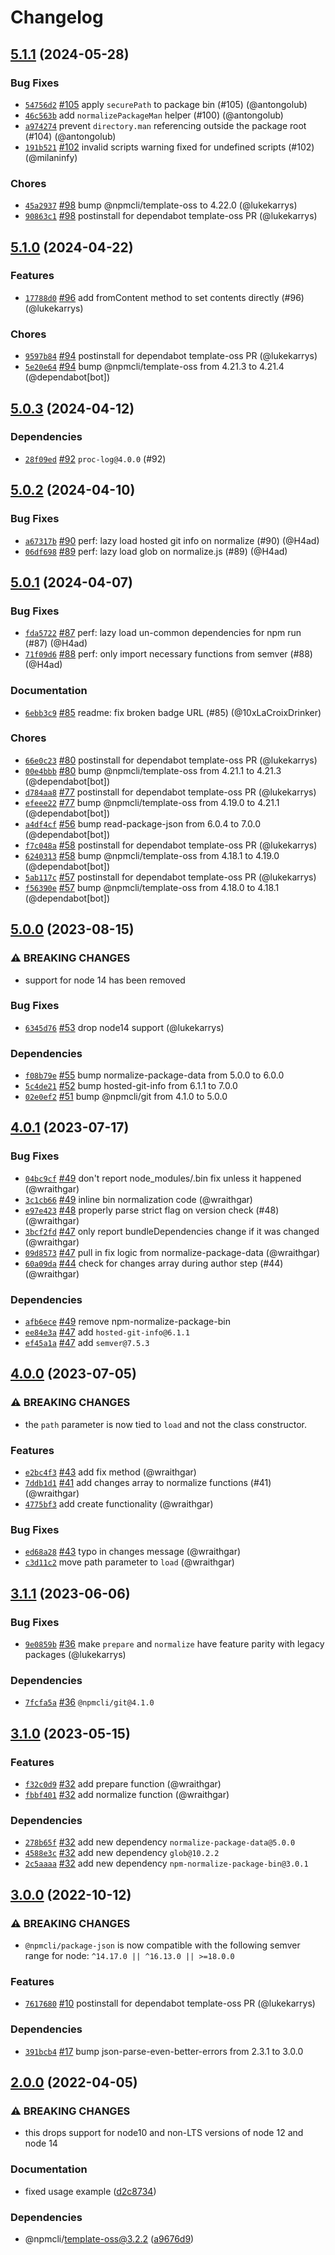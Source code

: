 # Changelog

## [5.1.1](https://github.com/npm/package-json/compare/v5.1.0...v5.1.1) (2024-05-28)

### Bug Fixes

* [`54756d2`](https://github.com/npm/package-json/commit/54756d2d3186275b3928753134ab4973df188515) [#105](https://github.com/npm/package-json/pull/105) apply `securePath` to package bin (#105) (@antongolub)
* [`46c563b`](https://github.com/npm/package-json/commit/46c563b367e9dfc8f6b4ca50852a1fa978f35e6a) add `normalizePackageMan` helper (#100) (@antongolub)
* [`a974274`](https://github.com/npm/package-json/commit/a974274402d2b75268451212a274fd81f4b62c8e) prevent `directory.man` referencing outside the package root (#104) (@antongolub)
* [`191b521`](https://github.com/npm/package-json/commit/191b521a2760679e39f590729dccb8b9c1d1163a) [#102](https://github.com/npm/package-json/pull/102) invalid scripts warning fixed for undefined scripts (#102) (@milaninfy)

### Chores

* [`45a2937`](https://github.com/npm/package-json/commit/45a2937360748fa4b5398ee4c4d8ad6cdb22ea90) [#98](https://github.com/npm/package-json/pull/98) bump @npmcli/template-oss to 4.22.0 (@lukekarrys)
* [`90863c1`](https://github.com/npm/package-json/commit/90863c176e3065501902a8229bc2d9d956f59533) [#98](https://github.com/npm/package-json/pull/98) postinstall for dependabot template-oss PR (@lukekarrys)

## [5.1.0](https://github.com/npm/package-json/compare/v5.0.3...v5.1.0) (2024-04-22)

### Features

* [`17788d0`](https://github.com/npm/package-json/commit/17788d06aff54a4222ef61a35db8f113fc16de54) [#96](https://github.com/npm/package-json/pull/96) add fromContent method to set contents directly (#96) (@lukekarrys)

### Chores

* [`9597b84`](https://github.com/npm/package-json/commit/9597b8465c303081af34d49e25e6c3dbe6b8c524) [#94](https://github.com/npm/package-json/pull/94) postinstall for dependabot template-oss PR (@lukekarrys)
* [`5e20e64`](https://github.com/npm/package-json/commit/5e20e64a7ce0a0ef1fe799751d02720bb69587b3) [#94](https://github.com/npm/package-json/pull/94) bump @npmcli/template-oss from 4.21.3 to 4.21.4 (@dependabot[bot])

## [5.0.3](https://github.com/npm/package-json/compare/v5.0.2...v5.0.3) (2024-04-12)

### Dependencies

* [`28f09ed`](https://github.com/npm/package-json/commit/28f09ed50fdfa338cab7113cf294f91d1398f02f) [#92](https://github.com/npm/package-json/pull/92) `proc-log@4.0.0` (#92)

## [5.0.2](https://github.com/npm/package-json/compare/v5.0.1...v5.0.2) (2024-04-10)

### Bug Fixes

* [`a67317b`](https://github.com/npm/package-json/commit/a67317bf88ca983425c98505dbe01dbd30d7ca6d) [#90](https://github.com/npm/package-json/pull/90) perf: lazy load hosted git info on normalize (#90) (@H4ad)
* [`06df698`](https://github.com/npm/package-json/commit/06df698635c1ee7bd18d68e868a673d2de773864) [#89](https://github.com/npm/package-json/pull/89) perf: lazy load glob on normalize.js (#89) (@H4ad)

## [5.0.1](https://github.com/npm/package-json/compare/v5.0.0...v5.0.1) (2024-04-07)

### Bug Fixes

* [`fda5722`](https://github.com/npm/package-json/commit/fda5722eff835f4898d52ec11be768e3ea270691) [#87](https://github.com/npm/package-json/pull/87) perf: lazy load un-common dependencies for npm run (#87) (@H4ad)
* [`71f09d6`](https://github.com/npm/package-json/commit/71f09d6fdd8881a832153a08705582366cd3878b) [#88](https://github.com/npm/package-json/pull/88) perf: only import necessary functions from semver (#88) (@H4ad)

### Documentation

* [`6ebb3c9`](https://github.com/npm/package-json/commit/6ebb3c92e24f012417e69b14b1e1a8fa0f4dd1f0) [#85](https://github.com/npm/package-json/pull/85) readme: fix broken badge URL (#85) (@10xLaCroixDrinker)

### Chores

* [`66e0c23`](https://github.com/npm/package-json/commit/66e0c23fa0ee4c24b7bdb184c0959f5d92c0fe90) [#80](https://github.com/npm/package-json/pull/80) postinstall for dependabot template-oss PR (@lukekarrys)
* [`00e4bbb`](https://github.com/npm/package-json/commit/00e4bbbf52dc82b3609d36922a35f2f3e3881c6d) [#80](https://github.com/npm/package-json/pull/80) bump @npmcli/template-oss from 4.21.1 to 4.21.3 (@dependabot[bot])
* [`d784aa8`](https://github.com/npm/package-json/commit/d784aa8a2083f0e2998d488704acdab770a4515b) [#77](https://github.com/npm/package-json/pull/77) postinstall for dependabot template-oss PR (@lukekarrys)
* [`efeee22`](https://github.com/npm/package-json/commit/efeee2289d51085f1b5087c21ebf3332eafdd9b8) [#77](https://github.com/npm/package-json/pull/77) bump @npmcli/template-oss from 4.19.0 to 4.21.1 (@dependabot[bot])
* [`a4df4cf`](https://github.com/npm/package-json/commit/a4df4cfed032c6f6e793affa6b2c4225a8dd89dc) [#56](https://github.com/npm/package-json/pull/56) bump read-package-json from 6.0.4 to 7.0.0 (@dependabot[bot])
* [`f7c048a`](https://github.com/npm/package-json/commit/f7c048a36dedefa6dbd505db56113e46fe58963a) [#58](https://github.com/npm/package-json/pull/58) postinstall for dependabot template-oss PR (@lukekarrys)
* [`6240313`](https://github.com/npm/package-json/commit/62403130b9f8c0014df0d6f2a490d2f4edf30f3a) [#58](https://github.com/npm/package-json/pull/58) bump @npmcli/template-oss from 4.18.1 to 4.19.0 (@dependabot[bot])
* [`5ab117c`](https://github.com/npm/package-json/commit/5ab117c3068968f480ac24da8e385eef70b33532) [#57](https://github.com/npm/package-json/pull/57) postinstall for dependabot template-oss PR (@lukekarrys)
* [`f56390e`](https://github.com/npm/package-json/commit/f56390eeafafd0c9e80e4c5ad311c619db7ea52a) [#57](https://github.com/npm/package-json/pull/57) bump @npmcli/template-oss from 4.18.0 to 4.18.1 (@dependabot[bot])

## [5.0.0](https://github.com/npm/package-json/compare/v4.0.1...v5.0.0) (2023-08-15)

### ⚠️ BREAKING CHANGES

* support for node 14 has been removed

### Bug Fixes

* [`6345d76`](https://github.com/npm/package-json/commit/6345d761461edb9f52e6bb2739909f8dac92d8cf) [#53](https://github.com/npm/package-json/pull/53) drop node14 support (@lukekarrys)

### Dependencies

* [`f08b79e`](https://github.com/npm/package-json/commit/f08b79eceefe4e513ae01b79aae59418e7789348) [#55](https://github.com/npm/package-json/pull/55) bump normalize-package-data from 5.0.0 to 6.0.0
* [`5c4de21`](https://github.com/npm/package-json/commit/5c4de2145727548b13f0e025f740c37f1253ac74) [#52](https://github.com/npm/package-json/pull/52) bump hosted-git-info from 6.1.1 to 7.0.0
* [`02e0ef2`](https://github.com/npm/package-json/commit/02e0ef2382a09fd9e0543b6babaff22bcd7dab13) [#51](https://github.com/npm/package-json/pull/51) bump @npmcli/git from 4.1.0 to 5.0.0

## [4.0.1](https://github.com/npm/package-json/compare/v4.0.0...v4.0.1) (2023-07-17)

### Bug Fixes

* [`04bc9cf`](https://github.com/npm/package-json/commit/04bc9cf4934a4eedb26aa90b376ac7be5878c502) [#49](https://github.com/npm/package-json/pull/49) don't report node_modules/.bin fix unless it happened (@wraithgar)
* [`3c1cb66`](https://github.com/npm/package-json/commit/3c1cb6610b4452872d35b8d3ed23e08400057649) [#49](https://github.com/npm/package-json/pull/49) inline bin normalization code (@wraithgar)
* [`e97e423`](https://github.com/npm/package-json/commit/e97e423f814edb803872076731b680dad84f184e) [#48](https://github.com/npm/package-json/pull/48) properly parse strict flag on version check (#48) (@wraithgar)
* [`3bcf2fd`](https://github.com/npm/package-json/commit/3bcf2fd7c831636e0ed493efee7a94a30c6ad9d8) [#47](https://github.com/npm/package-json/pull/47) only report bundleDependencies change if it was changed (@wraithgar)
* [`09d8573`](https://github.com/npm/package-json/commit/09d85733fd7c0f9a3b60f87a346acb3e2ba0a9f0) [#47](https://github.com/npm/package-json/pull/47) pull in fix logic from normalize-package-data (@wraithgar)
* [`60a09da`](https://github.com/npm/package-json/commit/60a09da079d8b0838c2e2b3efe140936db00bfac) [#44](https://github.com/npm/package-json/pull/44) check for changes array during author step (#44) (@wraithgar)

### Dependencies

* [`afb6ece`](https://github.com/npm/package-json/commit/afb6eceaf1f3b166310068864a67195bfe494a78) [#49](https://github.com/npm/package-json/pull/49) remove npm-normalize-package-bin
* [`ee84e3a`](https://github.com/npm/package-json/commit/ee84e3ac56837e581a165ee71ec4c4772dc68dbb) [#47](https://github.com/npm/package-json/pull/47) add `hosted-git-info@6.1.1`
* [`ef45a1a`](https://github.com/npm/package-json/commit/ef45a1ab40b48108fe6e775c67547cb466db87fa) [#47](https://github.com/npm/package-json/pull/47) add `semver@7.5.3`

## [4.0.0](https://github.com/npm/package-json/compare/v3.1.1...v4.0.0) (2023-07-05)

### ⚠️ BREAKING CHANGES

* the `path` parameter is now tied to `load` and not the class constructor.

### Features

* [`e2bc4f3`](https://github.com/npm/package-json/commit/e2bc4f3a0d93f8271b6186f5babcaf2196955e36) [#43](https://github.com/npm/package-json/pull/43) add fix method (@wraithgar)
* [`7ddb1d1`](https://github.com/npm/package-json/commit/7ddb1d1b39d35cc078703c3813f4b1d5a077bdca) [#41](https://github.com/npm/package-json/pull/41) add changes array to normalize functions (#41) (@wraithgar)
* [`4775bf3`](https://github.com/npm/package-json/commit/4775bf352caaaabc6b2ce252a758e61f3adeb143) add create functionality (@wraithgar)

### Bug Fixes

* [`ed68a28`](https://github.com/npm/package-json/commit/ed68a28d76e45490dc05467f04115efd312fd1d9) [#43](https://github.com/npm/package-json/pull/43) typo in changes message (@wraithgar)
* [`c3d11c2`](https://github.com/npm/package-json/commit/c3d11c2a91d7191386a0975e9770cd3c2486a9e5) move path parameter to `load` (@wraithgar)

## [3.1.1](https://github.com/npm/package-json/compare/v3.1.0...v3.1.1) (2023-06-06)

### Bug Fixes

* [`9e0859b`](https://github.com/npm/package-json/commit/9e0859beec914696166bf74b7e34596dcb267f2a) [#36](https://github.com/npm/package-json/pull/36) make `prepare` and `normalize` have feature parity with legacy packages (@lukekarrys)

### Dependencies

* [`7fcfa5a`](https://github.com/npm/package-json/commit/7fcfa5a8b3d56310e5afbac19e4e0524ebe885f0) [#36](https://github.com/npm/package-json/pull/36) `@npmcli/git@4.1.0`

## [3.1.0](https://github.com/npm/package-json/compare/v3.0.0...v3.1.0) (2023-05-15)

### Features

* [`f32c0d9`](https://github.com/npm/package-json/commit/f32c0d9283c9b1b6f1af91b05e0f7250ef500764) [#32](https://github.com/npm/package-json/pull/32) add prepare function (@wraithgar)
* [`fbbf401`](https://github.com/npm/package-json/commit/fbbf40173c858fdb9c44c6b7e4b0326dc7033428) [#32](https://github.com/npm/package-json/pull/32) add normalize function (@wraithgar)

### Dependencies

* [`278b65f`](https://github.com/npm/package-json/commit/278b65fb854e3696848d2b89156fdff978b4eaec) [#32](https://github.com/npm/package-json/pull/32) add new dependency `normalize-package-data@5.0.0`
* [`4588e3c`](https://github.com/npm/package-json/commit/4588e3c69eaf022c190cb8ddd895ce72e1436bb3) [#32](https://github.com/npm/package-json/pull/32) add new dependency `glob@10.2.2`
* [`2c5aaaa`](https://github.com/npm/package-json/commit/2c5aaaac80af9494f87925d074a487e79af0e979) [#32](https://github.com/npm/package-json/pull/32) add new dependency `npm-normalize-package-bin@3.0.1`

## [3.0.0](https://github.com/npm/package-json/compare/v2.0.0...v3.0.0) (2022-10-12)

### ⚠️ BREAKING CHANGES

* `@npmcli/package-json` is now compatible with the following semver range for node: `^14.17.0 || ^16.13.0 || >=18.0.0`

### Features

* [`7617680`](https://github.com/npm/package-json/commit/7617680e7495bc92bd9c0a34202c394b12c32bd2) [#10](https://github.com/npm/package-json/pull/10) postinstall for dependabot template-oss PR (@lukekarrys)

### Dependencies

* [`391bcb4`](https://github.com/npm/package-json/commit/391bcb4c11d00736ef0f283153531ab269e70be3) [#17](https://github.com/npm/package-json/pull/17) bump json-parse-even-better-errors from 2.3.1 to 3.0.0

## [2.0.0](https://github.com/npm/package-json/compare/v1.0.1...v2.0.0) (2022-04-05)


### ⚠ BREAKING CHANGES

* this drops support for node10 and non-LTS versions of node 12 and node 14

### Documentation

* fixed usage example ([d2c8734](https://github.com/npm/package-json/commit/d2c8734d1d7f3e68165bdf95b6099c1682bc5a37))


### Dependencies

* @npmcli/template-oss@3.2.2 ([a9676d9](https://github.com/npm/package-json/commit/a9676d922eecf677c624e4f30b20035f46aa9ebc))

